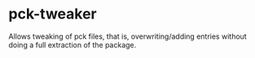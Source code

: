 pck-tweaker
===========
Allows tweaking of pck files, that is, overwriting/adding entries without doing
a full extraction of the package.

